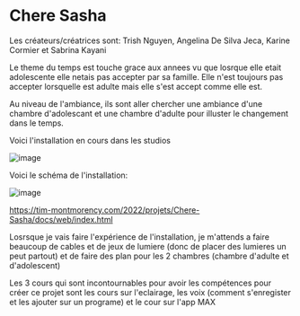 # Chere Sasha

Les créateurs/créatrices sont: 
Trish Nguyen,
Angelina De Silva Jeca,
Karine Cormier et
Sabrina Kayani


Le theme du temps est touche grace aux annees vu que losrque elle etait adolescente elle netais pas accepter par sa famille. Elle n'est toujours pas accepter lorsquelle est adulte mais elle s'est accept comme elle est.


Au niveau de l'ambiance, ils sont aller chercher une ambiance d'une chambre d'adolescant et une chambre d'adulte pour illuster le changement dans le temps.


Voici l'installation en cours dans les studios 

![image](https://user-images.githubusercontent.com/89648302/157365961-f1e3969d-bfae-4b70-b10d-aec167081383.png)



Voici le schéma de l'installation:

![image](https://user-images.githubusercontent.com/89648302/157366654-03bc4af4-afb6-43a2-a248-31f84085bfef.png)

https://tim-montmorency.com/2022/projets/Chere-Sasha/docs/web/index.html



Losrsque je vais faire l'expérience de l'installation, je m'attends a faire beaucoup de cables et de jeux de lumiere (donc de placer des lumieres un peut partout) et de faire des plan pour les 2 chambres (chambre d'adulte et d'adolescent)


Les 3 cours qui sont incontournables pour avoir  les compétences pour créer ce projet sont les cours sur l'eclairage, les voix (comment s'enregister et les ajouter sur un programe) et le cour sur l'app MAX
